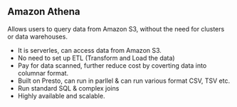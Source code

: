 ## Amazon Athena

Allows users to query data from Amazon S3, without the need for clusters or data warehouses.

- It is serverles, can access data from Amazon S3.
- No need to set up ETL (Transform and Load the data)
- Pay for data scanned, further reduce cost by coverting data into columnar format.
- Built on Presto, can run in parllel & can run various format CSV, TSV etc.
- Run standard SQL & complex joins
- Highly available and scalable.



